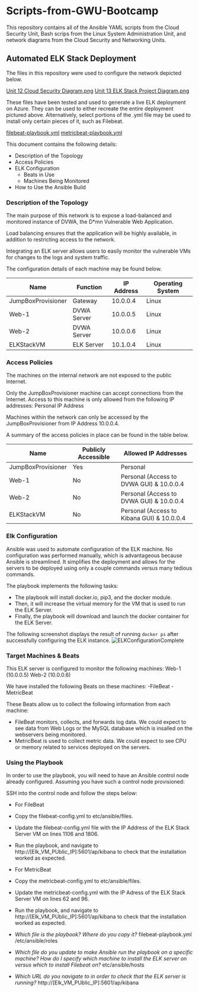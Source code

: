 # Scripts-from-GWU-Bootcamp
This repository contains all of the Ansible YAML scripts from the Cloud Security Unit, Bash scrips from the Linux System Administration Unit, and network diagrams from the Cloud Security and Networking Units.

## Automated ELK Stack Deployment

The files in this repository were used to configure the network depicted below.

[Unit 12 Cloud Security Diagram.png](https://github.com/sarahmaine/Scripts-from-GWU-Bootcamp/blob/main/Diagrams/Unit%2012%20Cloud%20Security%20Diagram.png)
[Unit 13 ELK Stack Project Diagram.png](https://github.com/sarahmaine/Scripts-from-GWU-Bootcamp/blob/main/Diagrams/Unit%2013%20ELK%20Stack%20Project%20Diagram.png)

These files have been tested and used to generate a live ELK deployment on Azure. They can be used to either recreate the entire deployment pictured above. Alternatively, select portions of the .yml file may be used to install only certain pieces of it, such as Filebeat.

[filebeat-playbook.yml](https://github.com/sarahmaine/Scripts-from-GWU-Bootcamp/blob/main/Ansible/filebeat-config.yml)
[metricbeat-playbook.yml](https://github.com/sarahmaine/Scripts-from-GWU-Bootcamp/blob/main/Ansible/metricbeat-playbook.yml)

This document contains the following details:
- Description of the Topology
- Access Policies
- ELK Configuration
  - Beats in Use
  - Machines Being Monitored
- How to Use the Ansible Build


### Description of the Topology

The main purpose of this network is to expose a load-balanced and monitored instance of DVWA, the D*mn Vulnerable Web Application.

Load balancing ensures that the application will be highly available, in addition to restricting access to the network.

Integrating an ELK server allows users to easily monitor the vulnerable VMs for changes to the logs and system traffic.

The configuration details of each machine may be found below.

| Name               | Function    | IP Address | Operating System |
|--------------------|-------------|------------|------------------|
| JumpBoxProvisioner | Gateway     | 10.0.0.4   | Linux            |
| Web-1              | DVWA Server | 10.0.0.5   | Linux            |
| Web-2              | DVWA Server | 10.0.0.6   | Linux            |
| ELKStackVM         | ELK Server  | 10.1.0.4   | Linux            |

### Access Policies

The machines on the internal network are not exposed to the public Internet. 

Only the JumpBoxProvisioner machine can accept connections from the Internet. Access to this machine is only allowed from the following IP addresses:
Personal IP Address

Machines within the network can only be accessed by the JumpBoxProvisioner from IP Address 10.0.0.4.

A summary of the access policies in place can be found in the table below.

| Name               | Publicly Accessible | Allowed IP Addresses                       |
|--------------------|---------------------|--------------------------------------------|
| JumpBoxProvisioner | Yes                 | Personal                                   |
| Web-1              | No                  | Personal (Access to DVWA GUI) & 10.0.0.4   |
| Web-2              | No                  | Personal (Access to DVWA GUI) & 10.0.0.4   |
| ELKStackVM         | No                  | Personal (Access to Kibana GUI) & 10.0.0.4 |

### Elk Configuration

Ansible was used to automate configuration of the ELK machine. No configuration was performed manually, which is advantageous because Ansible is streamlined. It simplifies the deployment and allows for the servers to be deployed using only a couple commands versus many tedious commands. 

The playbook implements the following tasks:
- The playbook will install docker.io, pip3, and the docker module.
- Then, it will increase the virtual memory for the VM that is used to run the ELK Server.
- Finally, the playbook will download and launch the docker container for the ELK Server.

The following screenshot displays the result of running `docker ps` after successfully configuring the ELK instance.
![ELKConfigurationComplete](https://user-images.githubusercontent.com/97468655/166198781-ef82a88d-3451-4ec3-bc7c-7addbc7b8d9d.png)

### Target Machines & Beats
This ELK server is configured to monitor the following machines:
Web-1 (10.0.0.5)
Web-2 (10.0.0.6)

We have installed the following Beats on these machines:
-FileBeat
-MetricBeat

These Beats allow us to collect the following information from each machine:
- FileBeat monitors, collects, and forwards log data. We could expect to see data from Web Logs or the MySQL database which is insalled on the webservers being monitored. 
- MetricBeat is used to collect metric data. We could expect to see CPU or memory related to services deployed on the servers.

### Using the Playbook
In order to use the playbook, you will need to have an Ansible control node already configured. Assuming you have such a control node provisioned: 

SSH into the control node and follow the steps below:
- For FileBeat
- Copy the filebeat-config.yml to etc/ansible/files.
- Update the filebeat-config.yml file with the IP Address of the ELK Stack Server VM on lines 1106 and 1806.
- Run the playbook, and navigate to http://[Elk_VM_PUblic_IP]:5601/ap/kibana to check that the installation worked as expected.
- For MetricBeat
- Copy the metricbeat-config.yml to etc/ansible/files.
- Update the metricbeat-config.yml with the IP Adress of the ELK Stack Server VM on lines 62 and 96.
- Run the playbook, and navigate to http://[Elk_VM_PUblic_IP]:5601/ap/kibana to check that the installation worked as expected.



- _Which file is the playbook? Where do you copy it?_ filebeat-playbook.yml /etc/ansible/roles
- _Which file do you update to make Ansible run the playbook on a specific machine? How do I specify which machine to install the ELK server on versus which to install Filebeat on?_ etc/ansible/hosts
- _Which URL do you navigate to in order to check that the ELK server is running?_ http://[Elk_VM_PUblic_IP]:5601/ap/kibana
